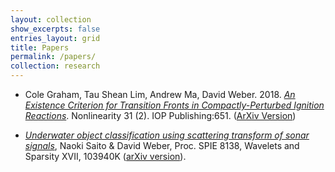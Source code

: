 ```yaml
---
layout: collection
show_excerpts: false
entries_layout: grid
title: Papers
permalink: /papers/
collection: research
---
```


* Cole Graham, Tau Shean Lim, Andrew Ma, David Weber. 2018. [*An Existence
  Criterion for Transition Fronts in Compactly-Perturbed Ignition
  Reactions*](https://doi.org/10.1088/1361-6544/aa952c). Nonlinearity 31
  (2). IOP Publishing:651. ([ArXiv Version](https://arxiv.org/abs/1705.03563))

* [*Underwater object classification using scattering transform of sonar
  signals*](https://doi.org/10.1117/12.2272497), Naoki Saito & David Weber,
  Proc. SPIE 8138, Wavelets and Sparsity XVII, 103940K ([arXiv
  version](https://arxiv.org/abs/1707.03133)).



